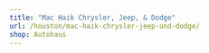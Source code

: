 ```yaml
---
title: "Mac Haik Chrysler, Jeep, & Dodge"
url: /houston/mac-haik-chrysler-jeep-und-dodge/
shop: Autohaus
---
```


